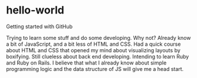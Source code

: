# hello-world
Getting started with GitHub

Trying to learn some stuff and do some developing. Why not?
Already know a bit of JavaScript, and a bit less of HTML and CSS.
Had a quick course about HTML and CSS that opened my mind about visualizing layouts by boxifying.
Still clueless about back end developing. Intending to learn Ruby and Ruby on Rails.
I believe that what I already know about simple programming logic and the data structure of JS will give me a head start.

